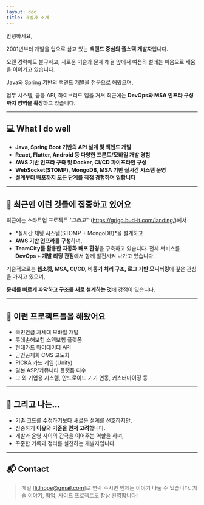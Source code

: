 ```yaml
---
layout: doc
title: 개발자 소개
---
```


안녕하세요,

2001년부터 개발을 업으로 삼고 있는 **백엔드 중심의 풀스택 개발자**입니다.

오랜 경력에도 불구하고, 새로운 기술과 문제 해결 앞에서 여전히 설레는 마음으로 배움을 이어가고 있습니다.

Java와 Spring 기반의 백엔드 개발을 전문으로 해왔으며,

업무 시스템, 금융 API, 하이브리드 앱을 거쳐 최근에는 **DevOps와 MSA 인프라 구성까지 영역을 확장**하고 있습니다.

---

## 💻 What I do well

- **Java, Spring Boot 기반의 API 설계 및 백엔드 개발**
- **React, Flutter, Android 등 다양한 프론트/모바일 개발 경험**
- **AWS 기반 인프라 구축 및 Docker, CI/CD 파이프라인 구성**
- **WebSocket(STOMP), MongoDB, MSA 기반 실시간 시스템 운영**
- **설계부터 배포까지 모든 단계를 직접 경험하며 일합니다**

---

## 🔧 최근엔 이런 것들에 집중하고 있어요

최근에는 스타트업 프로젝트 *'그리고™'*(https://grigo.bud-it.com/landing/)에서

- *실시간 채팅 시스템(STOMP + MongoDB)*을 설계하고
- **AWS 기반 인프라를 구성**하며,
- **TeamCity를 활용한 자동화 배포 환경**을 구축하고 있습니다. 전체 서비스를 **DevOps + 개발 리딩 관점**에서 함께 발전시켜 나가고 있습니다.

기술적으로는 **웹소켓, MSA, CI/CD, 비동기 처리 구조, 로그 기반 모니터링**에 깊은 관심을 가지고 있으며,

**문제를 빠르게 파악하고 구조를 새로 설계하는 것**에 강점이 있습니다.

---

## 📂 이런 프로젝트들을 해왔어요

- 국민연금 차세대 모바일 개발
- 롯데손해보험 소액보험 플랫폼
- 현대카드 마이데이터 API
- 군인공제회 CMS 고도화
- PICKA 카드 게임 (Unity)
- 일본 ASP/커뮤니티 플랫폼 다수
- 그 외 기업용 시스템, 안드로이드 기기 연동, 커스터마이징 등

---

## 🧠 그리고 나는…

- 기존 코드를 수정하기보다 새로운 설계를 선호하지만,
- 신중하게 **이유와 기준을 먼저 고려**합니다.
- 개발과 운영 사이의 간극을 이어주는 역할을 하며,
- 꾸준한 기록과 정리를 실천하는 개발자입니다.

---

## 📬 Contact

> 메일 [[litlhope@gmail.com](mailto:litlhope@gmail.com)]로 연락 주시면 언제든 이야기 나눌 수 있습니다. 기술 이야기, 협업, 사이드 프로젝트도 항상 환영합니다!
>
